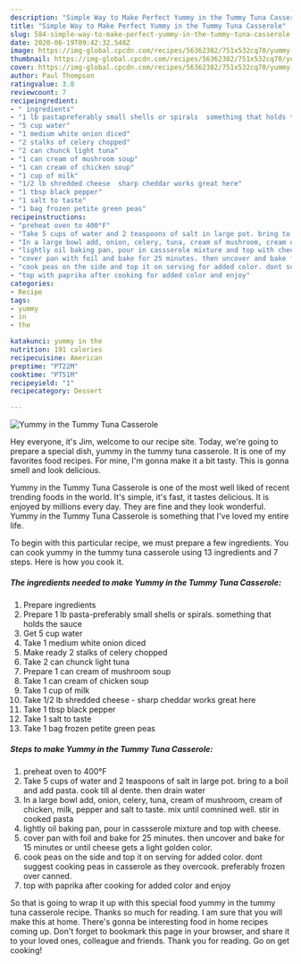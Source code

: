 ```yaml
---
description: "Simple Way to Make Perfect Yummy in the Tummy Tuna Casserole"
title: "Simple Way to Make Perfect Yummy in the Tummy Tuna Casserole"
slug: 584-simple-way-to-make-perfect-yummy-in-the-tummy-tuna-casserole
date: 2020-06-19T09:42:32.548Z
image: https://img-global.cpcdn.com/recipes/56362382/751x532cq70/yummy-in-the-tummy-tuna-casserole-recipe-main-photo.jpg
thumbnail: https://img-global.cpcdn.com/recipes/56362382/751x532cq70/yummy-in-the-tummy-tuna-casserole-recipe-main-photo.jpg
cover: https://img-global.cpcdn.com/recipes/56362382/751x532cq70/yummy-in-the-tummy-tuna-casserole-recipe-main-photo.jpg
author: Paul Thompson
ratingvalue: 3.8
reviewcount: 7
recipeingredient:
- " ingredients"
- "1 lb pastapreferably small shells or spirals  something that holds the sauce"
- "5 cup water"
- "1 medium white onion diced"
- "2 stalks of celery chopped"
- "2 can chunck light tuna"
- "1 can cream of mushroom soup"
- "1 can cream of chicken soup"
- "1 cup of milk"
- "1/2 lb shredded cheese  sharp cheddar works great here"
- "1 tbsp black pepper"
- "1 salt to taste"
- "1 bag frozen petite green peas"
recipeinstructions:
- "preheat oven to 400°F"
- "Take 5 cups of water and 2 teaspoons of salt in large pot. bring to a boil and add pasta. cook till al dente. then drain water"
- "In a large bowl add, onion, celery, tuna, cream of mushroom, cream of chicken, milk, pepper and salt to taste. mix until comnined well. stir in cooked pasta"
- "lightly oil baking pan, pour in cassserole mixture and top with cheese."
- "cover pan with foil and bake for 25 minutes. then uncover and bake for 15 minutes or until cheese gets a light golden color."
- "cook peas on the side and top it on serving for added color. dont suggest cooking peas in casserole as they overcook. preferably frozen over canned."
- "top with paprika after cooking for added color and enjoy"
categories:
- Recipe
tags:
- yummy
- in
- the

katakunci: yummy in the 
nutrition: 191 calories
recipecuisine: American
preptime: "PT22M"
cooktime: "PT51M"
recipeyield: "1"
recipecategory: Dessert

---
```



![Yummy in the Tummy Tuna Casserole](https://img-global.cpcdn.com/recipes/56362382/751x532cq70/yummy-in-the-tummy-tuna-casserole-recipe-main-photo.jpg)

Hey everyone, it's Jim, welcome to our recipe site. Today, we're going to prepare a special dish, yummy in the tummy tuna casserole. It is one of my favorites food recipes. For mine, I'm gonna make it a bit tasty. This is gonna smell and look delicious.

Yummy in the Tummy Tuna Casserole is one of the most well liked of recent trending foods in the world. It's simple, it's fast, it tastes delicious. It is enjoyed by millions every day. They are fine and they look wonderful. Yummy in the Tummy Tuna Casserole is something that I've loved my entire life.




To begin with this particular recipe, we must prepare a few ingredients. You can cook yummy in the tummy tuna casserole using 13 ingredients and 7 steps. Here is how you cook it.

<!--inarticleads1-->

##### The ingredients needed to make Yummy in the Tummy Tuna Casserole:

1. Prepare  ingredients
1. Prepare 1 lb pasta-preferably small shells or spirals.  something that holds the sauce
1. Get 5 cup water
1. Take 1 medium white onion diced
1. Make ready 2 stalks of celery chopped
1. Take 2 can chunck light tuna
1. Prepare 1 can cream of mushroom soup
1. Take 1 can cream of chicken soup
1. Take 1 cup of milk
1. Take 1/2 lb shredded cheese - sharp cheddar works great here
1. Take 1 tbsp black pepper
1. Take 1 salt to taste
1. Take 1 bag frozen petite green peas




<!--inarticleads2-->

##### Steps to make Yummy in the Tummy Tuna Casserole:

1. preheat oven to 400°F
1. Take 5 cups of water and 2 teaspoons of salt in large pot. bring to a boil and add pasta. cook till al dente. then drain water
1. In a large bowl add, onion, celery, tuna, cream of mushroom, cream of chicken, milk, pepper and salt to taste. mix until comnined well. stir in cooked pasta
1. lightly oil baking pan, pour in cassserole mixture and top with cheese.
1. cover pan with foil and bake for 25 minutes. then uncover and bake for 15 minutes or until cheese gets a light golden color.
1. cook peas on the side and top it on serving for added color. dont suggest cooking peas in casserole as they overcook. preferably frozen over canned.
1. top with paprika after cooking for added color and enjoy




So that is going to wrap it up with this special food yummy in the tummy tuna casserole recipe. Thanks so much for reading. I am sure that you will make this at home. There's gonna be interesting food in home recipes coming up. Don't forget to bookmark this page in your browser, and share it to your loved ones, colleague and friends. Thank you for reading. Go on get cooking!
